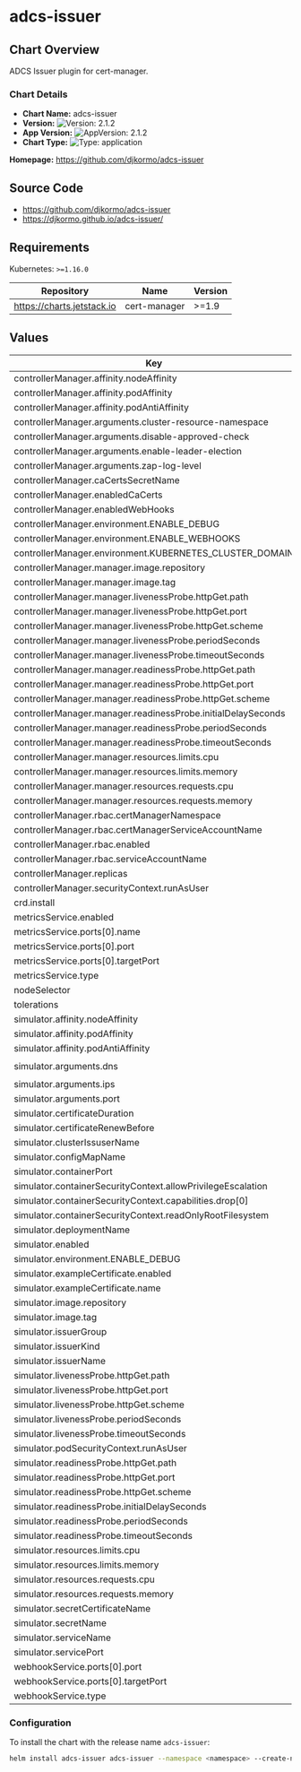 # adcs-issuer

## Chart Overview

ADCS Issuer plugin for cert-manager.

### Chart Details

- **Chart Name:** adcs-issuer
- **Version:** ![Version: 2.1.2](https://img.shields.io/badge/Version-2.1.2-informational?style=flat-square)
- **App Version:** ![AppVersion: 2.1.2](https://img.shields.io/badge/AppVersion-2.1.2-informational?style=flat-square)
- **Chart Type:** ![Type: application](https://img.shields.io/badge/Type-application-informational?style=flat-square)

**Homepage:** <https://github.com/djkormo/adcs-issuer>

## Source Code

* <https://github.com/djkormo/adcs-issuer>
* <https://djkormo.github.io/adcs-issuer/>

## Requirements

Kubernetes: `>=1.16.0`

| Repository | Name | Version |
|------------|------|---------|
| https://charts.jetstack.io | cert-manager | >=1.9 |

## Values

| Key | Type | Default | Description |
|-----|------|---------|-------------|
| controllerManager.affinity.nodeAffinity | object | `{}` |  |
| controllerManager.affinity.podAffinity | object | `{}` |  |
| controllerManager.affinity.podAntiAffinity | object | `{}` |  |
| controllerManager.arguments.cluster-resource-namespace | string | `"adcs-issuer"` |  |
| controllerManager.arguments.disable-approved-check | string | `"false"` |  |
| controllerManager.arguments.enable-leader-election | string | `"true"` |  |
| controllerManager.arguments.zap-log-level | int | `5` |  |
| controllerManager.caCertsSecretName | string | `"ca-certificates"` |  |
| controllerManager.enabledCaCerts | bool | `false` |  |
| controllerManager.enabledWebHooks | bool | `false` |  |
| controllerManager.environment.ENABLE_DEBUG | string | `"false"` |  |
| controllerManager.environment.ENABLE_WEBHOOKS | string | `"false"` |  |
| controllerManager.environment.KUBERNETES_CLUSTER_DOMAIN | string | `"cluster.local"` |  |
| controllerManager.manager.image.repository | string | `"djkormo/adcs-issuer"` |  |
| controllerManager.manager.image.tag | string | `"2.1.2"` |  |
| controllerManager.manager.livenessProbe.httpGet.path | string | `"/healthz"` |  |
| controllerManager.manager.livenessProbe.httpGet.port | int | `8081` |  |
| controllerManager.manager.livenessProbe.httpGet.scheme | string | `"HTTP"` |  |
| controllerManager.manager.livenessProbe.periodSeconds | int | `10` |  |
| controllerManager.manager.livenessProbe.timeoutSeconds | int | `10` |  |
| controllerManager.manager.readinessProbe.httpGet.path | string | `"/readyz"` |  |
| controllerManager.manager.readinessProbe.httpGet.port | int | `8081` |  |
| controllerManager.manager.readinessProbe.httpGet.scheme | string | `"HTTP"` |  |
| controllerManager.manager.readinessProbe.initialDelaySeconds | int | `10` |  |
| controllerManager.manager.readinessProbe.periodSeconds | int | `20` |  |
| controllerManager.manager.readinessProbe.timeoutSeconds | int | `20` |  |
| controllerManager.manager.resources.limits.cpu | string | `"100m"` |  |
| controllerManager.manager.resources.limits.memory | string | `"500Mi"` |  |
| controllerManager.manager.resources.requests.cpu | string | `"100m"` |  |
| controllerManager.manager.resources.requests.memory | string | `"100Mi"` |  |
| controllerManager.rbac.certManagerNamespace | string | `"cert-manager"` |  |
| controllerManager.rbac.certManagerServiceAccountName | string | `"cert-manager"` |  |
| controllerManager.rbac.enabled | bool | `true` |  |
| controllerManager.rbac.serviceAccountName | string | `"adcs-issuer"` |  |
| controllerManager.replicas | int | `1` |  |
| controllerManager.securityContext.runAsUser | int | `1000` |  |
| crd.install | bool | `true` |  |
| metricsService.enabled | bool | `true` |  |
| metricsService.ports[0].name | string | `"https"` |  |
| metricsService.ports[0].port | int | `8443` |  |
| metricsService.ports[0].targetPort | string | `"https"` |  |
| metricsService.type | string | `"ClusterIP"` |  |
| nodeSelector | object | `{}` |  |
| tolerations | array | `[]` |  |
| simulator.affinity.nodeAffinity | object | `{}` |  |
| simulator.affinity.podAffinity | object | `{}` |  |
| simulator.affinity.podAntiAffinity | object | `{}` |  |
| simulator.arguments.dns | string | `"adcs-sim-service.adcs-issuer.svc,adcs2.example.com"` |  |
| simulator.arguments.ips | string | `"10.10.10.1,10.10.10.2"` |  |
| simulator.arguments.port | int | `8443` |  |
| simulator.certificateDuration | string | `"2160h"` |  |
| simulator.certificateRenewBefore | string | `"360h"` |  |
| simulator.clusterIssuserName | string | `"adcs-sim-adcsclusterissuer"` |  |
| simulator.configMapName | string | `"adcs-sim-configmap"` |  |
| simulator.containerPort | int | `8443` |  |
| simulator.containerSecurityContext.allowPrivilegeEscalation | bool | `false` |  |
| simulator.containerSecurityContext.capabilities.drop[0] | string | `"ALL"` |  |
| simulator.containerSecurityContext.readOnlyRootFilesystem | bool | `true` |  |
| simulator.deploymentName | string | `"adcs-sim-deployment"` |  |
| simulator.enabled | bool | `false` |  |
| simulator.environment.ENABLE_DEBUG | string | `"false"` |  |
| simulator.exampleCertificate.enabled | bool | `true` |  |
| simulator.exampleCertificate.name | string | `"adcs-sim-certificate"` |  |
| simulator.image.repository | string | `"djkormo/adcs-sim"` |  |
| simulator.image.tag | string | `"0.0.6"` |  |
| simulator.issuerGroup | string | `"cert-manager.io"` |  |
| simulator.issuerKind | string | `"Issuer"` |  |
| simulator.issuerName | string | `"adcs-sim-issuer"` |  |
| simulator.livenessProbe.httpGet.path | string | `"/healthz"` |  |
| simulator.livenessProbe.httpGet.port | int | `8443` |  |
| simulator.livenessProbe.httpGet.scheme | string | `"HTTPS"` |  |
| simulator.livenessProbe.periodSeconds | int | `10` |  |
| simulator.livenessProbe.timeoutSeconds | int | `10` |  |
| simulator.podSecurityContext.runAsUser | int | `1000` |  |
| simulator.readinessProbe.httpGet.path | string | `"/readyz"` |  |
| simulator.readinessProbe.httpGet.port | int | `8443` |  |
| simulator.readinessProbe.httpGet.scheme | string | `"HTTPS"` |  |
| simulator.readinessProbe.initialDelaySeconds | int | `10` |  |
| simulator.readinessProbe.periodSeconds | int | `20` |  |
| simulator.readinessProbe.timeoutSeconds | int | `20` |  |
| simulator.resources.limits.cpu | string | `"100m"` |  |
| simulator.resources.limits.memory | string | `"500Mi"` |  |
| simulator.resources.requests.cpu | string | `"100m"` |  |
| simulator.resources.requests.memory | string | `"100Mi"` |  |
| simulator.secretCertificateName | string | `"adcs-sim-certificate-secret"` |  |
| simulator.secretName | string | `"adcs-sim-secret"` |  |
| simulator.serviceName | string | `"adcs-sim-service"` |  |
| simulator.servicePort | int | `8443` |  |
| webhookService.ports[0].port | int | `443` |  |
| webhookService.ports[0].targetPort | int | `9443` |  |
| webhookService.type | string | `"ClusterIP"` |  |

### Configuration

To install the chart with the release name `adcs-issuer`:

```bash
helm install adcs-issuer adcs-issuer --namespace <namespace> --create-namespace
```
